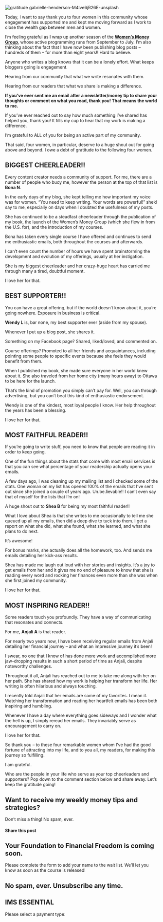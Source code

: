 ![gratitude gabrielle-henderson-M4lve6jR26E-unsplash](https://yourfinanciallaunchpad.com/wp-content/uploads/elementor/thumbs/gratitude-gabrielle-henderson-M4lve6jR26E-unsplash-scaled-qdc6cmzytjfl1fri5t9j8vqkulav3ux2ws6d2sfatk.jpg "gratitude gabrielle-henderson-M4lve6jR26E-unsplash")

Today, I want to say thank you to four women in this community whose engagement has supported me and kept me moving forward as I work to close the wealth gap between men and women.

I’m feeling grateful as I wrap up another season of the **[Women’s Money Group](https://yourfinanciallaunchpad.com/womens-money-group/)**, whose active programming runs from September to July. I’m also thinking about the fact that I have now been publishing blog posts – hundreds of them – for more than eight years!! Hard to believe.

Anyone who writes a blog knows that it can be a lonely effort. What keeps bloggers going is engagement.

Hearing from our community that what we write resonates with them.

Hearing from our readers that what we share is making a difference.

**If you’ve ever sent me an email after a newsletter/money tip to share your thoughts or comment on what you read, thank you! That means the world to me.**

If you’ve ever reached out to say how much something I’ve shared has helped you, thank you! It fills my cup to hear that my work is making a difference.

I’m grateful to ALL of you for being an active part of my community.

That said, four women, in particular, deserve to a huge shout out for going above and beyond. I owe a debt of gratitude to the following four women.

## BIGGEST CHEERLEADER!!

Every content creator needs a community of support. For me, there are a number of people who buoy me, however the person at the top of that list is **Bona N**.

In the early days of my blog, she kept telling me how important my voice was for women. “You need to keep writing. Your words are powerful!” she’d say to me, especially on days when I doubted the usefulness of my posts.

She has continued to be a steadfast cheerleader through the publication of my book, the launch of the Women’s Money Group (which she flew in from the U.S. for), and the introduction of my courses.

Bona has taken every single course I have offered and continues to send me enthusiastic emails, both throughout the courses and afterwards.

I can’t even count the number of hours we have spent brainstorming the development and evolution of my offerings, usually at her instigation.

She is my biggest cheerleader and her crazy-huge heart has carried me through many a tired, doubtful moment.

I love her for that.

## BEST SUPPORTER!!

You can have a great offering, but if the world doesn’t know about it, you’re going nowhere. Exposure in business is critical.

**Wendy L** is, bar none, my best supporter ever (aside from my spouse).

Whenever I put up a blog post, she shares it.

Something on my Facebook page? Shared, liked/loved, and commented on.

Course offerings? Promoted to all her friends and acquaintances, including pointing some people to specific events because she feels they would benefit from them.

When I published my book, she made sure everyone in her world knew about it. She also traveled from her home city (many hours away) to Ottawa to be here for the launch.

That’s the kind of promotion you simply can’t pay for. Well, you can through advertising, but you can’t beat this kind of enthusiastic endorsement.

Wendy is one of the kindest, most loyal people I know. Her help throughout the years has been a blessing.

I love her for that.

## MOST FAITHFUL READER!!

If you’re going to write stuff, you need to know that people are reading it in order to keep going.

One of the fun things about the stats that come with most email services is that you can see what percentage of your readership actually opens your emails.

A few days ago, I was cleaning up my mailing list and I checked some of the stats. One woman on my list has opened 100% of the emails that I’ve sent out since she joined a couple of years ago. Un.be.lievable!! I can’t even say that of myself for the lists that I’m on!

A huge shout out to **Shea B** for being my most faithful reader!!

What I love about Shea is that she writes to me occasionally to tell me she queued up all my emails, then did a deep dive to tuck into them. I get a report on what she did, what she found, what she learned, and what she plans to do next.

It’s awesome!

For bonus marks, she actually does all the homework, too. And sends me emails detailing her kick-ass results.

Shea has made me laugh out loud with her stories and insights. It’s a joy to get emails from her and it gives me no end of pleasure to know that she is reading every word and rocking her finances even more than she was when she first joined my community.

I love her for that.

## MOST INSPIRING READER!!

Some readers touch you profoundly. They have a way of communicating that resonates and connects.

For me, **Anjali A** is that reader.

For nearly two years now, I have been receiving regular emails from Anjali detailing her financial journey – and what an impressive journey it’s been!

I swear, no one that I know of has done more work and accomplished more jaw-dropping results in such a short period of time as Anjali, despite noteworthy challenges.

Throughout it all, Anjali has reached out to me to take me along with her on her path. She has shared how my work is helping her transform her life. Her writing is often hilarious and always touching.

I recently told Anjali that her emails are some of my favorites. I mean it. Watching her transformation and reading her heartfelt emails has been both inspiring and humbling.

Whenever I have a day where everything goes sideways and I wonder what the hell is up, I simply reread her emails. They invariably serve as encouragement to carry on.

I love her for that.

So thank you – to these four remarkable women whom I’ve had the good fortune of attracting into my life, and to you all, my readers, for making this journey so fulfilling.

I am grateful.

Who are the people in your life who serve as your top cheerleaders and supporters? Pop down to the comment section below and share away. Let’s keep the gratitude going!

## Want to receive my weekly money tips and strategies?

Don’t miss a thing! No spam, ever.

#### Share this post

## Your Foundation to Financial Freedom is coming soon.

Please complete the form to add your name to the wait list. We’ll let you know as soon as the course is released!

## No spam, ever. Unsubscribe any time.

## IMS ESSENTIAL

Please select a payment type:
